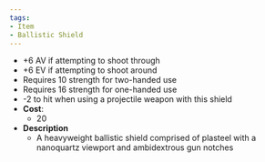 ```yaml
---
tags:
- Item
- Ballistic Shield
---
```

- +6 AV if attempting to shoot through
- +6 EV if attempting to shoot around
- Requires 10 strength for two-handed use
- Requires 16 strength for one-handed use
- -2 to hit when using a projectile weapon with this shield
- **Cost**:
  - 20
- **Description**
  - A heavyweight ballistic shield comprised of plasteel with a nanoquartz viewport and ambidextrous gun notches
